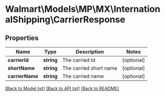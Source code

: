 # Walmart\Models\MP\MX\InternationalShipping\CarrierResponse

## Properties

Name | Type | Description | Notes
------------ | ------------- | ------------- | -------------
**carrierId** | **string** | The carried Id | [optional]
**shortName** | **string** | The carried short name | [optional]
**carrierName** | **string** | The carried name | [optional]


[[Back to Model list]](./) [[Back to API list]](../../../../../README.md#supported-apis) [[Back to README]](../../../../../README.md)
